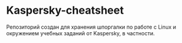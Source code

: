 # Kaspersky-cheatsheet
Репозиторий создан для хранения шпоргалки по работе с Linux и окружением учебных заданий от Kaspersky, в частности.
